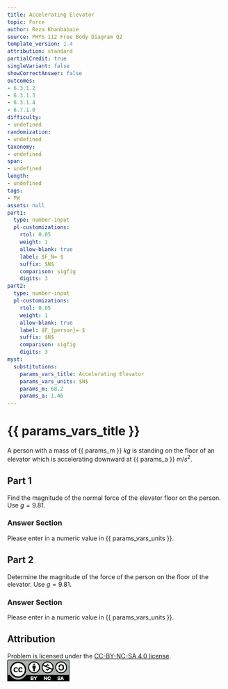 ```yaml
---
title: Accelerating Elevator
topic: Force
author: Reza Khanbabaie
source: PHYS 112 Free Body Diagram Q2
template_version: 1.4
attribution: standard
partialCredit: true
singleVariant: false
showCorrectAnswer: false
outcomes:
- 6.3.1.2
- 6.3.1.3
- 6.3.1.4
- 6.7.1.0
difficulty:
- undefined
randomization:
- undefined
taxonomy:
- undefined
span:
- undefined
length:
- undefined
tags:
- PW
assets: null
part1:
  type: number-input
  pl-customizations:
    rtol: 0.05
    weight: 1
    allow-blank: true
    label: $F_N= $
    suffix: $N$
    comparison: sigfig
    digits: 3
part2:
  type: number-input
  pl-customizations:
    rtol: 0.05
    weight: 1
    allow-blank: true
    label: $F_{person}= $
    suffix: $N$
    comparison: sigfig
    digits: 3
myst:
  substitutions:
    params_vars_title: Accelerating Elevator
    params_vars_units: $N$
    params_m: 68.2
    params_a: 1.46
---
```

# {{ params_vars_title }}
A person with a mass of {{ params_m }} $kg$ is standing on the floor of an elevator which is accelerating downward at {{ params_a }} $m/s^2$.

## Part 1

Find the magnitude of the normal force of the elevator floor on the person. Use $g = 9.81$.

### Answer Section

Please enter in a numeric value in {{ params_vars_units }}.

## Part 2

Determine the magnitude of the force of the person on the floor of the elevator. Use $g = 9.81$.

### Answer Section

Please enter in a numeric value in {{ params_vars_units }}.

## Attribution

Problem is licensed under the [CC-BY-NC-SA 4.0 license](https://creativecommons.org/licenses/by-nc-sa/4.0/).<br> ![The Creative Commons 4.0 license requiring attribution-BY, non-commercial-NC, and share-alike-SA license.](https://raw.githubusercontent.com/firasm/bits/master/by-nc-sa.png)
